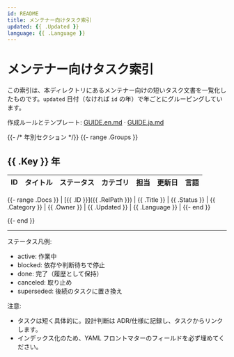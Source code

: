 ```yaml
---
id: README
title: メンテナー向けタスク索引
updated: {{ .Updated }}
language: {{ .Language }}
---
```


# メンテナー向けタスク索引

この索引は、本ディレクトリにあるメンテナー向けの短いタスク文書を一覧化したものです。`updated` 日付（なければ `id` の年）で年ごとにグルーピングしています。

作成ルールとテンプレート: [GUIDE.en.md](../GUIDE.en.md) · [GUIDE.ja.md](../GUIDE.ja.md)

{{- /* 年別セクション */}}
{{- range .Groups }}

## {{ .Key }} 年

| ID | タイトル | ステータス | カテゴリ | 担当 | 更新日 | 言語 |
|---|---|---|---|---|---|---|
{{- range .Docs }}
| [{{ .ID }}]({{ .RelPath }}) | {{ .Title }} | {{ .Status }} | {{ .Category }} | {{ .Owner }} | {{ .Updated }} | {{ .Language }} |
{{- end }}

{{- end }}

---

ステータス凡例:
- active: 作業中
- blocked: 依存や判断待ちで停止
- done: 完了（履歴として保持）
- canceled: 取り止め
- superseded: 後続のタスクに置き換え

注意:
- タスクは短く具体的に。設計判断は ADR/仕様に記録し、タスクからリンクします。
- インデックス化のため、YAML フロントマターのフィールドを必ず埋めてください。

